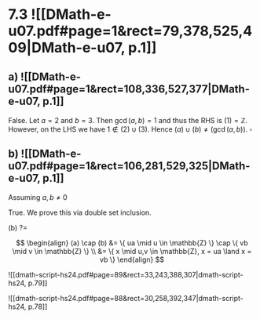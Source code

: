 
# 7.3 ![[DMath-e-u07.pdf#page=1&rect=79,378,525,409|DMath-e-u07, p.1]]
## a) ![[DMath-e-u07.pdf#page=1&rect=108,336,527,377|DMath-e-u07, p.1]]

False. Let $a=2$ and $b=3$. Then $\gcd(a, b) = 1$ and thus the RHS is $(1) = \mathbb{Z}$. However, on the LHS we have $1 \not\in (2) \cup (3)$. Hence $(a) \cup (b) \neq (\gcd(a, b))$.
$\square$


## b) ![[DMath-e-u07.pdf#page=1&rect=106,281,529,325|DMath-e-u07, p.1]]

Assuming $a,b \neq 0$

True. We prove this via double set inclusion.


(b) ?= 

$$
\begin{align}
(a) \cap (b) &= \{ ua \mid u \in \mathbb{Z} \} \cap \{ vb \mid v \in \mathbb{Z} \} \\
&= \{ x \mid u,v \in \mathbb{Z}, x = ua \land x = vb \}
\end{align}
$$






![[dmath-script-hs24.pdf#page=89&rect=33,243,388,307|dmath-script-hs24, p.79]]



![[dmath-script-hs24.pdf#page=88&rect=30,258,392,347|dmath-script-hs24, p.78]]
